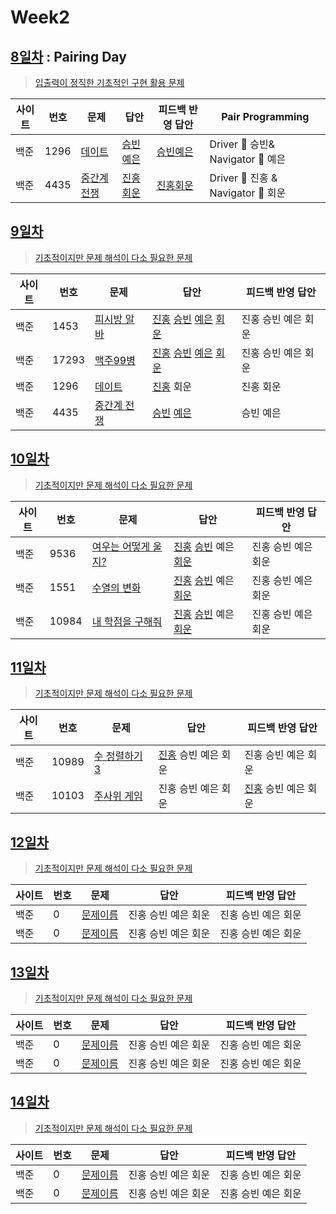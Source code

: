 # Week2

## [8일차](Day8) : Pairing Day

> [입출력이 정직한 기초적인 구현 활용 문제](https://www.acmicpc.net/group/workbook/view/9797/28820)

| 사이트 | 번호 | 문제                                                | 답안                                | 피드백 반영 답안                    | Pair Programming                   |
| ------ | ---- | --------------------------------------------------- | ----------------------------------- | ----------------------------------- | ---------------------------------- |
| 백준   | 1296 | [데이트](https://www.acmicpc.net/problem/1296)      | [승빈예은](Day8/bj1296_wsblye.java) | [승빈예은](Day8/bj1296_wsblye.java) | Driver 🚗 승빈& Navigator 🧭 예은  |
| 백준   | 4435 | [중간계 전쟁](https://www.acmicpc.net/problem/4435) | [진홍회운](Day8/bj4435_kjhjhw.java) | [진홍회운](Day8/bj4435_kjhjhw.java) | Driver 🚗 진홍 & Navigator 🧭 회운 |

## [9일차](Day9)

> [기초적이지만 문제 해석이 다소 필요한 문제](https://www.acmicpc.net/group/workbook/view/9797/28871)

| 사이트 | 번호  | 문제                                                | 답안                                                                                                                  | 피드백 반영 답안    |
| ------ | ----- | --------------------------------------------------- | --------------------------------------------------------------------------------------------------------------------- | ------------------- |
| 백준   | 1453  | [피시방 알바](https://www.acmicpc.net/problem/1453) | [진홍](Day9/bj1453_kjh.java) [승빈](Day9/bj1453_wsb.java) [예은](Day9/bj1453_lye.cs) [회운](Day9/bj1453_jhw.java)     | 진홍 승빈 예은 회운 |
| 백준   | 17293 | [맥주99병](https://www.acmicpc.net/problem/17293)   | [진홍](Day9/bj17293_kjh.java) [승빈](Day9/bj17293_wsb.java) [예은](Day9/bj17293_lye.cs) [회운](Day9/bj17293_jhw.java) | 진홍 승빈 예은 회운 |
| 백준   | 1296  | [데이트](https://www.acmicpc.net/problem/1296)      | [진홍](Day9/bj1296_kjh.java) 회운                                                                                     | 진홍 회운           |
| 백준   | 4435  | [중간계 전쟁](https://www.acmicpc.net/problem/4435) | [승빈](Day9/bj4435_wsb.java) [예은](Day9/bj4435_lye.cs)                                                               | 승빈 예은           |

## [10일차](Day10)

> [기초적이지만 문제 해석이 다소 필요한 문제](https://www.acmicpc.net/group/workbook/view/9797/28914)

| 사이트 | 번호  | 문제                                                        | 답안                                                                                              | 피드백 반영 답안    |
| ------ | ----- | ----------------------------------------------------------- | ------------------------------------------------------------------------------------------------- | ------------------- |
| 백준   | 9536  | [여우는 어떻게 울지?](https://www.acmicpc.net/problem/9536) | [진홍](Day10/bj9536_kjh.java) [승빈](Day10/bj9536_wsb.java) 예은 [회운](Day10/bj9536_jhw.java)    | 진홍 승빈 예은 회운 |
| 백준   | 1551  | [수열의 변화](https://www.acmicpc.net/problem/1551)         | [진홍](Day10/bj1551_kjh.java) [승빈](Day10/bj1551_wsb.java) 예은 [회운](Day10/bj1551_jhw.java)    | 진홍 승빈 예은 회운 |
| 백준   | 10984 | [내 학점을 구해줘](https://www.acmicpc.net/problem/10984)   | [진홍](Day10/bj10984_kjh.java) [승빈](Day10/bj10984_wsb.java) 예은 [회운](Day10/bj10984_jhw.java) | 진홍 승빈 예은 회운 |

## [11일차](Day11)

> [기초적이지만 문제 해석이 다소 필요한 문제](https://www.acmicpc.net/group/workbook/view/9797/28925)

| 사이트 | 번호  | 문제                                                                    | 답안                | 피드백 반영 답안    |
| ------ | ----- | ----------------------------------------------------------------------- | ------------------- | ------------------- |
| 백준   | 10989 | [수 정렬하기 3](https://www.acmicpc.net/problem/10989) | [진홍](bj10989_kjh.java) 승빈 예은 회운 | 진홍 승빈 예은 회운 |
| 백준   | 10103 | [주사위 게임](https://www.acmicpc.net/problem/10103) | 진홍 승빈 예은 회운 | [진홍](bj10103_kjh.java) 승빈 예은 회운 |

## [12일차](Day12)

> [기초적이지만 문제 해석이 다소 필요한 문제](문제집링크)

| 사이트 | 번호 | 문제                 | 답안                | 피드백 반영 답안    |
| ------ | ---- | -------------------- | ------------------- | ------------------- |
| 백준   | 0    | [문제이름](문제링크) | 진홍 승빈 예은 회운 | 진홍 승빈 예은 회운 |
| 백준   | 0    | [문제이름](문제링크) | 진홍 승빈 예은 회운 | 진홍 승빈 예은 회운 |

## [13일차](Day13)

> [기초적이지만 문제 해석이 다소 필요한 문제](문제집링크)

| 사이트 | 번호 | 문제                 | 답안                | 피드백 반영 답안    |
| ------ | ---- | -------------------- | ------------------- | ------------------- |
| 백준   | 0    | [문제이름](문제링크) | 진홍 승빈 예은 회운 | 진홍 승빈 예은 회운 |
| 백준   | 0    | [문제이름](문제링크) | 진홍 승빈 예은 회운 | 진홍 승빈 예은 회운 |

## [14일차](Day14)

> [기초적이지만 문제 해석이 다소 필요한 문제](문제집링크)

| 사이트 | 번호 | 문제                 | 답안                | 피드백 반영 답안    |
| ------ | ---- | -------------------- | ------------------- | ------------------- |
| 백준   | 0    | [문제이름](문제링크) | 진홍 승빈 예은 회운 | 진홍 승빈 예은 회운 |
| 백준   | 0    | [문제이름](문제링크) | 진홍 승빈 예은 회운 | 진홍 승빈 예은 회운 |
